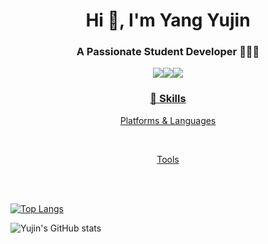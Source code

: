 
<h1 align="center">Hi 👋, I'm Yang Yujin </h1>
<h3 align="center">A Passionate Student Developer 👩🏻‍💻</h3>
<p align="center"><a href = "https://asxpyn.tistory.com"><img src= "https://img.shields.io/badge/♡ blog-9cf?logoColor=white?style=flat-square"><a href="mailto:"ureal980804@gmail.com"><img src = "https://img.shields.io/badge/ureal980804@gmail.com-important?logo=Gmail&logoColor=white?style=flat-square"><a href = "https://www.instagram.com/u__real/"><img src = "https://img.shields.io/badge/u__real-blueviolet?logo=Instagram&logoColor=white?style=flat-square">
      
</p>
<h3 align="center"> 💪 Skills </h3>
<p align="center">Platforms & Languages



      

<br><p align="center">Tools


<br>

<br>
  
[![Top Langs](https://github-readme-stats.vercel.app/api/top-langs/?username=uujinn&layout=compact&theme=default)](https://github.com/uujinn)

![Yujin's GitHub stats](https://github-readme-stats.vercel.app/api?username=anuraghazra&theme=default&show_icons=true)





